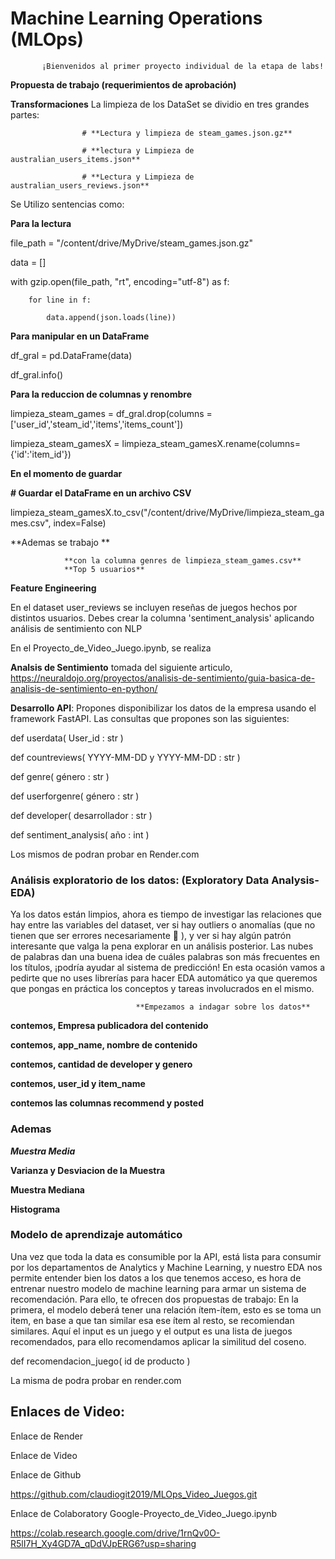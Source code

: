 # Machine Learning Operations (MLOps)

           ¡Bienvenidos al primer proyecto individual de la etapa de labs!


**Propuesta de trabajo (requerimientos de aprobación)**

**Transformaciones** 
La limpieza de los DataSet se dividio en tres grandes partes:

                    # **Lectura y limpieza de steam_games.json.gz**

                    # **lectura y Limpieza de australian_users_items.json**

                    # **Lectura y Limpieza de australian_users_reviews.json**

Se Utilizo sentencias como:

**Para la lectura**

file_path = "/content/drive/MyDrive/steam_games.json.gz"

data = []

with gzip.open(file_path, "rt", encoding="utf-8") as f:

        for line in f:
 
            data.append(json.loads(line))


**Para manipular en un DataFrame**

df_gral = pd.DataFrame(data)

df_gral.info()

**Para la reduccion de columnas y renombre**


limpieza_steam_games = df_gral.drop(columns = ['user_id','steam_id','items','items_count'])

limpieza_steam_gamesX = limpieza_steam_gamesX.rename(columns={'id':'item_id'})

**En el momento de guardar** 

**# Guardar el DataFrame en un archivo CSV**

limpieza_steam_gamesX.to_csv("/content/drive/MyDrive/limpieza_steam_games.csv", index=False)

**Ademas se trabajo
**
 
                **con la columna genres de limpieza_steam_games.csv**
                **Top 5 usuarios**



**Feature Engineering**

En el dataset user_reviews se incluyen reseñas de juegos hechos por distintos usuarios. Debes crear la columna 'sentiment_analysis' aplicando análisis de sentimiento con NLP

En el Proyecto_de_Video_Juego.ipynb, se realiza 

**Analsis de Sentimiento** tomada del siguiente articulo, https://neuraldojo.org/proyectos/analisis-de-sentimiento/guia-basica-de-analisis-de-sentimiento-en-python/



**Desarrollo API**: Propones disponibilizar los datos de la empresa usando el framework FastAPI. Las consultas que propones son las siguientes:

def userdata( User_id : str )

def countreviews( YYYY-MM-DD y YYYY-MM-DD : str )

def genre( género : str )

def userforgenre( género : str )

def developer( desarrollador : str )

def sentiment_analysis( año : int )

Los mismos de podran probar en Render.com


### Análisis exploratorio de los datos: (Exploratory Data Analysis-EDA)

Ya los datos están limpios, ahora es tiempo de investigar las relaciones que hay entre las variables del dataset, ver si hay outliers o anomalías (que no tienen que ser errores necesariamente 👀 ), y ver si hay algún patrón interesante que valga la pena explorar en un análisis posterior. Las nubes de palabras dan una buena idea de cuáles palabras son más frecuentes en los títulos, ¡podría ayudar al sistema de predicción! En esta ocasión vamos a pedirte que no uses librerías para hacer EDA automático ya que queremos que pongas en práctica los conceptos y tareas involucrados en el mismo.

                                **Empezamos a indagar sobre los datos**

**contemos, Empresa publicadora del contenido**

**contemos, app_name, nombre de contenido**

**contemos, cantidad de developer y genero**

**contemos, user_id y item_name**

**contemos las columnas recommend y posted**

### Ademas

***Muestra Media***

**Varianza y Desviacion  de la Muestra**

**Muestra Mediana**

**Histograma**


### Modelo de aprendizaje automático

Una vez que toda la data es consumible por la API, está lista para consumir por los departamentos de Analytics y Machine Learning, y nuestro EDA nos permite entender bien los datos a los que tenemos acceso, es hora de entrenar nuestro modelo de machine learning para armar un sistema de recomendación. Para ello, te ofrecen dos propuestas de trabajo: En la primera, el modelo deberá tener una relación ítem-ítem, esto es se toma un item, en base a que tan similar esa ese ítem al resto, se recomiendan similares. Aquí el input es un juego y el output es una lista de juegos recomendados, para ello recomendamos aplicar la similitud del coseno.

def recomendacion_juego( id de producto )

La misma de podra probar en render.com
## Enlaces de Video:

Enlace de Render

Enlace de Video

Enlace de Github

https://github.com/claudiogit2019/MLOps_Video_Juegos.git

Enlace de Colaboratory Google-Proyecto_de_Video_Juego.ipynb 

https://colab.research.google.com/drive/1rnQv0O-R5lI7H_Xy4GD7A_qDdVJpERG6?usp=sharing





